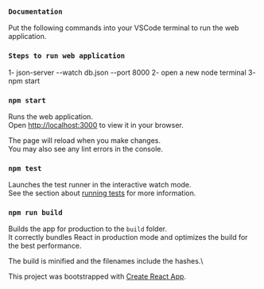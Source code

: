 ### `Documentation`

Put the following commands into your VSCode terminal to run the web application.

### `Steps to run web application`

1- json-server --watch db.json --port 8000
2- open a new node terminal 
3- npm start

### `npm start`

Runs the web application.\
Open [http://localhost:3000](http://localhost:3000) to view it in your browser.

The page will reload when you make changes.\
You may also see any lint errors in the console.

### `npm test`

Launches the test runner in the interactive watch mode.\
See the section about [running tests](https://facebook.github.io/create-react-app/docs/running-tests) for more information.

### `npm run build`

Builds the app for production to the `build` folder.\
It correctly bundles React in production mode and optimizes the build for the best performance.

The build is minified and the filenames include the hashes.\

This project was bootstrapped with [Create React App](https://github.com/facebook/create-react-app).
